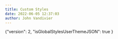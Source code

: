 ```yaml
---
title: Custom Styles
date: 2022-06-05 12:37:03
author: John Vandivier
---
```




{\"version\": 2, \"isGlobalStylesUserThemeJSON\": true }